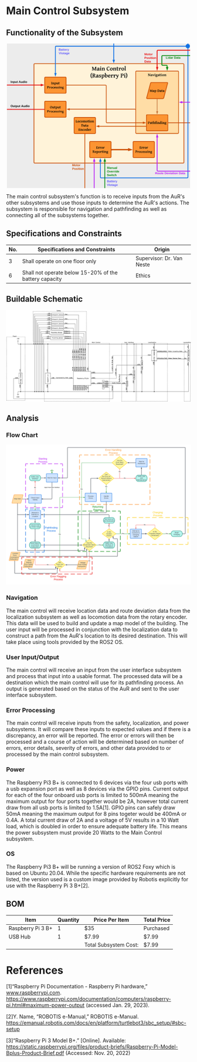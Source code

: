 # Main Control Subsystem

## Functionality of the Subsystem
<img src="https://github.com/Hawk652/Capstone-Guidance-Robot/blob/main/Documentation/Images/main_control/Concept%20Block%20Diagram%20(revized).png" alt="Figure 1" width="500" style="display: block; margin-left: auto; margin-right: auto;"/>

The main control subsystem's function is to receive inputs from the AuR's other subsystems and use those inputs to determine the AuR's actions. The subsystem is responsible for navigation and pathfinding as well as connecting all of the subsystems together.

## Specifications and Constraints
| No. | Specifications and Constraints | Origin |
|-|-|-|
| 3 | Shall operate on one floor only | Supervisor: Dr. Van Neste |
| 6 | Shall not operate below 15-20% of the battery capacity | Ethics |

## Buildable Schematic
![Alt text](https://github.com/Hawk652/Capstone-Guidance-Robot/blob/main/Documentation/Images/main_control/Main%20Conrtol%20Circuit%20Schematic_3.PNG)

## Analysis

### Flow Chart
![Alt text](https://github.com/Hawk652/Capstone-Guidance-Robot/blob/main/Documentation/Images/main_control/Main%20control%20flowchart%20(1).png)

### Navigation
The main control will receive location data and route deviation data from the localization subsystem as well as locomotion data from the rotary encoder. This data will be used to build and update a map model of the building. The user input will be processed in conjunction with the localization data to construct a path from the AuR's location to its desired destination. This will take place using tools provided by the ROS2 OS.
### User Input/Output
The main control will receive an input from the user interface subsystem and process that input into a usable format. The processed data will be a destination which the main control will use for its pathfinding process. An output is generated based on the status of the AuR and sent to the user interface subsystem.
### Error Processing
The main control will receive inputs from the safety, localization, and power subsystems. It will compare these inputs to expected values and if there is a discrepancy, an error will be reported. The error or errors will then be processed and a course of action will be determined based on number of errors, error details, severity of errors, and other data provided to or processed by the main control subsystem.
### Power
The Raspberry Pi3 B+ is connected to 6 devices via the four usb ports with a usb expansion port as well as 8 devices via the GPIO pins. Current output for each of the four onboard usb ports is limited to 500mA meaning the maximum output for four ports together would be 2A, however total current draw from all usb ports is limited to 1.5A[1]. GPIO pins can safely draw 50mA meaning the maximum output for 8 pins togeter would be 400mA or 0.4A. A total current draw of 2A and a voltage of 5V results in a 10 Watt load, which is doubled in order to ensure adequate battery life. This means the power subsystem must provide 20 Watts to the Main Control subsystem.
### OS
The Raspberry Pi3 B+ will be running a version of ROS2 Foxy which is based on Ubuntu 20.04. While the specific hardware requirements are not listed, the version used is a custom image provided by Robotis explicitly for use with the Raspberry Pi 3 B+[2].

## BOM
| Item | Quantity | Price Per Item | Total Price |
|-|-|-|-|
| Raspberry Pi 3 B+ | 1 | $35 | Purchased |
| USB Hub | 1 | $7.99 | $7.99 |
| | | Total Subsystem Cost: | $7.99 |

# References
[1]“Raspberry Pi Documentation - Raspberry Pi hardware,” www.raspberrypi.com. https://www.raspberrypi.com/documentation/computers/raspberry-pi.html#maximum-power-output (accessed Jan. 29, 2023).

[2]Y. Name, “ROBOTIS e-Manual,” ROBOTIS e-Manual. https://emanual.robotis.com/docs/en/platform/turtlebot3/sbc_setup/#sbc-setup

[3]“Raspberry Pi 3 Model B+.” [Online]. Available: https://static.raspberrypi.org/files/product-briefs/Raspberry-Pi-Model-Bplus-Product-Brief.pdf (Accessed: Nov. 20, 2022)
